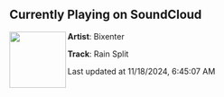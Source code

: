 ## Currently Playing on SoundCloud

[<img align="left" width="100" src="https://i1.sndcdn.com/artworks-CkDyXzHykcgm5BKz-5CG3TQ-t500x500.jpg">](https://soundcloud.com/bixenter/rain-split)

**Artist**: Bixenter 

**Track**: Rain Split

Last updated at 11/18/2024, 6:45:07 AM

